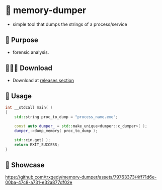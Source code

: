 # 💾 memory-dumper
- simple tool that dumps the strings of a process/service

## 📝 Purpose
- forensic analysis.

## 👨🏽‍💻 Download 
- Download at [releases section](https://github.com/trxgedy/memory-dumper/releases)

## 📘 Usage
```cpp
int __stdcall main( )
{
	std::string proc_to_dump = "process_name.exe";

	const auto dumper_ = std::make_unique<dumper::c_dumper>( );
	dumper_->dump_memory( proc_to_dump );

	std::cin.get( );
	return EXIT_SUCCESS;
}
```

## 🎥 Showcase
https://github.com/trxgedy/memory-dumper/assets/79763373/4ff71d6e-00ba-47c8-a731-e32a877df02e
